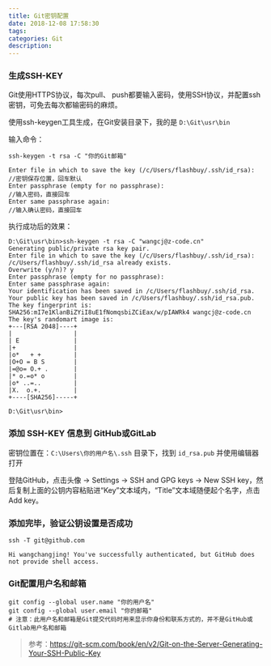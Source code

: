 ```yaml
---
title: Git密钥配置
date: 2018-12-08 17:58:30
tags:
categories: Git
description: 
---
```



### 生成SSH-KEY
Git使用HTTPS协议，每次pull、 push都要输入密码，使用SSH协议，并配置ssh密钥，可免去每次都输密码的麻烦。

使用ssh-keygen工具生成，在Git安装目录下，我的是 `D:\Git\usr\bin`

输入命令：

```
ssh-keygen -t rsa -C "你的Git邮箱"
```

```
Enter file in which to save the key (/c/Users/flashbuy/.ssh/id_rsa): //密钥保存位置，回车默认
Enter passphrase (empty for no passphrase):                          //输入密码，直接回车
Enter same passphrase again:                                         //输入确认密码，直接回车
```


执行成功后的效果：

```
D:\Git\usr\bin>ssh-keygen -t rsa -C "wangcj@z-code.cn"
Generating public/private rsa key pair.
Enter file in which to save the key (/c/Users/flashbuy/.ssh/id_rsa):
/c/Users/flashbuy/.ssh/id_rsa already exists.
Overwrite (y/n)? y
Enter passphrase (empty for no passphrase):
Enter same passphrase again:
Your identification has been saved in /c/Users/flashbuy/.ssh/id_rsa.
Your public key has been saved in /c/Users/flashbuy/.ssh/id_rsa.pub.
The key fingerprint is:
SHA256:mI7e1KlanBiZYiI8uE1fNomqsbiZCiEax/w/pIAWRk4 wangcj@z-code.cn
The key's randomart image is:
+---[RSA 2048]----+
|                 |
| E               |
|+                |
|o*   + +         |
|O+O = B S        |
|=@o= O.+ .       |
|* o.=o* o        |
|o* ..=..         |
|X.  o.+.         |
+----[SHA256]-----+

D:\Git\usr\bin>
```

### 添加 SSH-KEY 信息到 GitHub或GitLab

密钥位置在：`C:\Users\你的用户名\.ssh` 目录下，找到 `id_rsa.pub` 并使用编辑器打开

登陆GitHub，点击头像 -> Settings -> SSH and GPG keys -> New SSH key，然后复制上面的公钥内容粘贴进“Key”文本域内，“Title”文本域随便起个名字，点击 Add key。

### 添加完毕，验证公钥设置是否成功

```
ssh -T git@github.com
```
```
Hi wangchangjing! You've successfully authenticated, but GitHub does not provide shell access.
```



### Git配置用户名和邮箱
```
git config --global user.name "你的用户名"
git config --global user.email "你的邮箱"
# 注意：此用户名和邮箱是Git提交代码时用来显示你身份和联系方式的，并不是GitHub或Gitlab用户名和邮箱
```




> 参考：https://git-scm.com/book/en/v2/Git-on-the-Server-Generating-Your-SSH-Public-Key